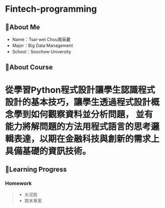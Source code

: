 # Fintech-programming

## 📌About Me
* Name：Tsai-wei Chou周采葳
* Major：Big Data Management
* School：Soochow University
## 📌About Course
從學習Python程式設計讓學生認識程式設計的基本技巧，讓學生透過程式設計概念學到如何觀察資料並分析問題，
並有能力將解問題的方法用程式語言的思考邏輯表達，以期在金融科技與創新的需求上具備基礎的資訊技術。
===
## 📌Learning Progress
### Homework
>* 水泥股
>* 期末專案


